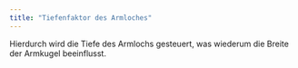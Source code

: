 ```yaml
---
title: "Tiefenfaktor des Armloches"
---
```


Hierdurch wird die Tiefe des Armlochs gesteuert, was wiederum die Breite der Armkugel beeinflusst.




